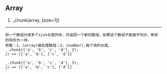 ## Array
1. _chunk(array, [size=1])
- - - - 
    将一个数组分成多个size长度的块，并返回一个新的数组，如果这个数组不能被平均分，剩余的将作为一块。
    参数：1，(array)被处理数组；2，(number),每个快的长度。
    _.chunk(['a', 'b', 'c', 'd'], 2);
    // => [['a', 'b'], ['c', 'd']]

    _.chunk(['a', 'b', 'c', 'd'], 3);
    // => [['a', 'b', 'c'], ['d']]